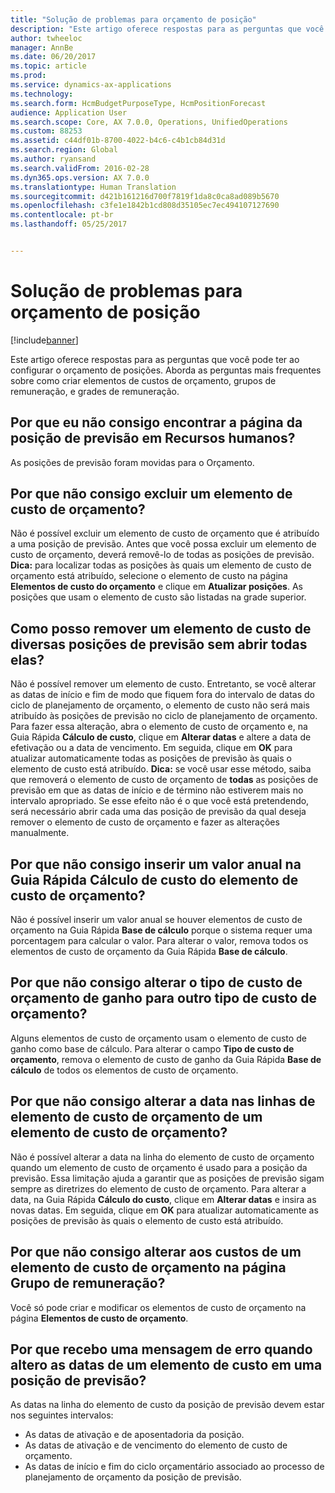 ```yaml
---
title: "Solução de problemas para orçamento de posição"
description: "Este artigo oferece respostas para as perguntas que você pode ter ao configurar o orçamento de posições. Aborda as perguntas mais frequentes sobre como criar elementos de custos de orçamento, grupos de remuneração, e grades de remuneração."
author: twheeloc
manager: AnnBe
ms.date: 06/20/2017
ms.topic: article
ms.prod: 
ms.service: dynamics-ax-applications
ms.technology: 
ms.search.form: HcmBudgetPurposeType, HcmPositionForecast
audience: Application User
ms.search.scope: Core, AX 7.0.0, Operations, UnifiedOperations
ms.custom: 88253
ms.assetid: c44df01b-8700-4022-b4c6-c4b1cb84d31d
ms.search.region: Global
ms.author: ryansand
ms.search.validFrom: 2016-02-28
ms.dyn365.ops.version: AX 7.0.0
ms.translationtype: Human Translation
ms.sourcegitcommit: d421b161216d700f7819f1da8c0ca8ad089b5670
ms.openlocfilehash: c3fe1e1842b1cd808d35105ec7ec494107127690
ms.contentlocale: pt-br
ms.lasthandoff: 05/25/2017


---
```


# <a name="position-budgeting-troubleshooting"></a>Solução de problemas para orçamento de posição

[!include[banner](../includes/banner.md)]


Este artigo oferece respostas para as perguntas que você pode ter ao configurar o orçamento de posições. Aborda as perguntas mais frequentes sobre como criar elementos de custos de orçamento, grupos de remuneração, e grades de remuneração. 

<a name="why-cant-i-find-the-forecast-position-page-in-human-resources"></a>Por que eu não consigo encontrar a página da posição de previsão em Recursos humanos?
---------------------------------------------------------------

As posições de previsão foram movidas para o Orçamento.

## <a name="why-cant-i-delete-a-budget-cost-element"></a>Por que não consigo excluir um elemento de custo de orçamento?
Não é possível excluir um elemento de custo de orçamento que é atribuído a uma posição de previsão. Antes que você possa excluir um elemento de custo de orçamento, deverá removê-lo de todas as posições de previsão. **Dica:** para localizar todas as posições às quais um elemento de custo de orçamento está atribuído, selecione o elemento de custo na página **Elementos de custo do orçamento** e clique em **Atualizar posições**. As posições que usam o elemento de custo são listadas na grade superior.

## <a name="how-can-i-remove-a-cost-element-from-multiple-forecast-positions-without-opening-each-one"></a>Como posso remover um elemento de custo de diversas posições de previsão sem abrir todas elas?
Não é possível remover um elemento de custo. Entretanto, se você alterar as datas de início e fim de modo que fiquem fora do intervalo de datas do ciclo de planejamento de orçamento, o elemento de custo não será mais atribuído às posições de previsão no ciclo de planejamento de orçamento. Para fazer essa alteração, abra o elemento de custo de orçamento e, na Guia Rápida **Cálculo de custo**, clique em **Alterar datas** e altere a data de efetivação ou a data de vencimento. Em seguida, clique em **OK** para atualizar automaticamente todas as posições de previsão às quais o elemento de custo está atribuído. **Dica:** se você usar esse método, saiba que removerá o elemento de custo de orçamento de **todas** as posições de previsão em que as datas de início e de término não estiverem mais no intervalo apropriado. Se esse efeito não é o que você está pretendendo, será necessário abrir cada uma das posição de previsão da qual deseja remover o elemento de custo de orçamento e fazer as alterações manualmente.

## <a name="why-cant-i-enter-an-annual-amount-on-the-cost-calculation-fasttab-for-the-budget-cost-element"></a>Por que não consigo inserir um valor anual na Guia Rápida Cálculo de custo do elemento de custo de orçamento?
Não é possível inserir um valor anual se houver elementos de custo de orçamento na Guia Rápida **Base de cálculo** porque o sistema requer uma porcentagem para calcular o valor. Para alterar o valor, remova todos os elementos de custo de orçamento da Guia Rápida **Base de cálculo**.

## <a name="why-cant-i-change-the-budget-cost-type-from-earning-to-another-budget-cost-type"></a>Por que não consigo alterar o tipo de custo de orçamento de ganho para outro tipo de custo de orçamento?
Alguns elementos de custo de orçamento usam o elemento de custo de ganho como base de cálculo. Para alterar o campo **Tipo de custo de orçamento**, remova o elemento de custo de ganho da Guia Rápida **Base de cálculo** de todos os elementos de custo de orçamento.

## <a name="why-cant-i-change-the-date-on-budget-cost-element-lines-for-a-budget-cost-element"></a>Por que não consigo alterar a data nas linhas de elemento de custo de orçamento de um elemento de custo de orçamento?
Não é possível alterar a data na linha do elemento de custo de orçamento quando um elemento de custo de orçamento é usado para a posição da previsão. Essa limitação ajuda a garantir que as posições de previsão sigam sempre as diretrizes do elemento de custo de orçamento. Para alterar a data, na Guia Rápida **Cálculo do custo**, clique em **Alterar datas** e insira as novas datas. Em seguida, clique em **OK** para atualizar automaticamente as posições de previsão às quais o elemento de custo está atribuído.

## <a name="why-cant-i-change-the-costs-for-a-budget-cost-element-on-the-compensation-group-page"></a>Por que não consigo alterar aos custos de um elemento de custo de orçamento na página Grupo de remuneração?
Você só pode criar e modificar os elementos de custo de orçamento na página **Elementos de custo de orçamento**.

## <a name="why-do-i-receive-an-error-message-when-i-change-the-dates-for-a-cost-element-on-a-forecast-position"></a>Por que recebo uma mensagem de erro quando altero as datas de um elemento de custo em uma posição de previsão?
As datas na linha do elemento de custo da posição de previsão devem estar nos seguintes intervalos:

-   As datas de ativação e de aposentadoria da posição.
-   As datas de ativação e de vencimento do elemento de custo de orçamento.
-   As datas de início e fim do ciclo orçamentário associado ao processo de planejamento de orçamento da posição de previsão.





